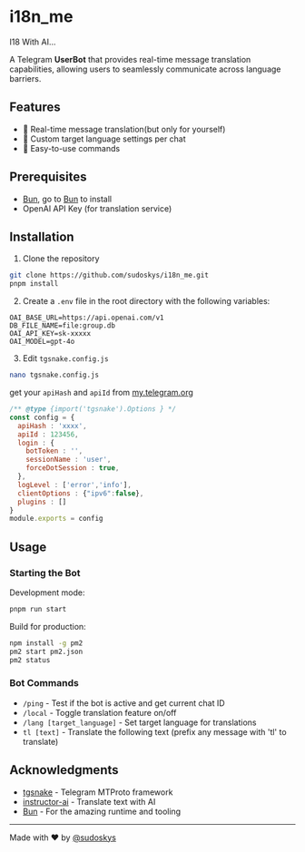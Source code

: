 # i18n_me

I18 With AI...

A Telegram **UserBot** that provides real-time message translation capabilities, allowing users to seamlessly communicate across language barriers.

## Features

- 🔄 Real-time message translation(but only for yourself)
- 🎯 Custom target language settings per chat
- 🤖 Easy-to-use commands

## Prerequisites

- [Bun](https://bun.sh/), go to [Bun](https://bun.sh/) to install
- OpenAI API Key (for translation service)

## Installation

1. Clone the repository

```bash
git clone https://github.com/sudoskys/i18n_me.git
pnpm install
```

2. Create a `.env` file in the root directory with the following variables:

```env
OAI_BASE_URL=https://api.openai.com/v1
DB_FILE_NAME=file:group.db
OAI_API_KEY=sk-xxxxx
OAI_MODEL=gpt-4o
```

3. Edit `tgsnake.config.js`

```bash
nano tgsnake.config.js
```

get your `apiHash` and `apiId` from [my.telegram.org](https://my.telegram.org)

```js
/** @type {import('tgsnake').Options } */
const config = {
  apiHash : 'xxxx',
  apiId : 123456,
  login : {
    botToken : '',
    sessionName : 'user',
    forceDotSession : true,
  },
  logLevel : ['error','info'],
  clientOptions : {"ipv6":false},
  plugins : []
}
module.exports = config
``` 

## Usage

### Starting the Bot

Development mode:

```bash
pnpm run start
```

Build for production:

```bash
npm install -g pm2
pm2 start pm2.json
pm2 status
```

### Bot Commands

- `/ping` - Test if the bot is active and get current chat ID
- `/local` - Toggle translation feature on/off
- `/lang [target_language]` - Set target language for translations
- `tl [text]` - Translate the following text (prefix any message with 'tl' to translate)

## Acknowledgments

- [tgsnake](https://github.com/tgsnake/tgsnake) - Telegram MTProto framework
- [instructor-ai](https://github.com/instructor-ai/instructor-js) - Translate text with AI
- [Bun](https://bun.sh/) - For the amazing runtime and tooling

---
Made with ❤️ by [@sudoskys](https://github.com/sudoskys)
